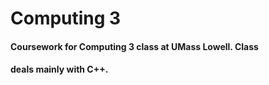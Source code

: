 # Computing 3
#### Coursework for Computing 3 class at UMass Lowell. Class
#### deals mainly with C++.
